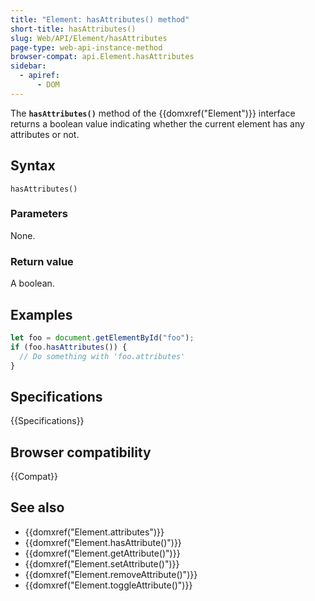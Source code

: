 ```yaml
---
title: "Element: hasAttributes() method"
short-title: hasAttributes()
slug: Web/API/Element/hasAttributes
page-type: web-api-instance-method
browser-compat: api.Element.hasAttributes
sidebar:
  - apiref:
      - DOM
---
```


The **`hasAttributes()`** method of the {{domxref("Element")}}
interface returns a boolean value indicating whether the current element has any
attributes or not.

## Syntax

```js-nolint
hasAttributes()
```

### Parameters

None.

### Return value

A boolean.

## Examples

```js
let foo = document.getElementById("foo");
if (foo.hasAttributes()) {
  // Do something with 'foo.attributes'
}
```

## Specifications

{{Specifications}}

## Browser compatibility

{{Compat}}

## See also

- {{domxref("Element.attributes")}}
- {{domxref("Element.hasAttribute()")}}
- {{domxref("Element.getAttribute()")}}
- {{domxref("Element.setAttribute()")}}
- {{domxref("Element.removeAttribute()")}}
- {{domxref("Element.toggleAttribute()")}}
